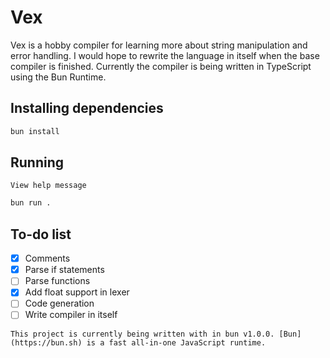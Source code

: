 # Vex
Vex is a hobby compiler for learning more about string manipulation and error handling. I would hope to rewrite the language in itself when the base compiler is finished. Currently the compiler is being written in TypeScript using the Bun Runtime.

## Installing dependencies
```bash
bun install
```

## Running
`View help message`
```bash
bun run .
```

## To-do list
- [x] Comments
- [x] Parse if statements
- [ ] Parse functions
- [x] Add float support in lexer
- [ ] Code generation
- [ ] Write compiler in itself

`This project is currently being written with in bun v1.0.0. [Bun](https://bun.sh) is a fast all-in-one JavaScript runtime.`
